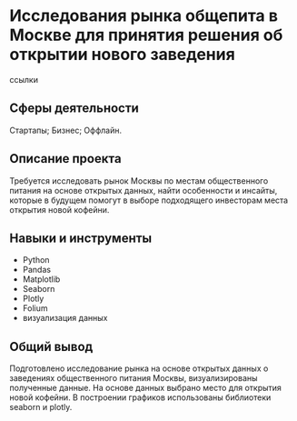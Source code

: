 # Исследования рынка общепита в Москве для принятия решения об открытии нового заведения

ссылки

## Сферы деятельности

Стартапы; Бизнес; Оффлайн.

## Описание проекта

Требуется исследовать рынок Москвы по местам общественного питания на основе открытых данных, найти особенности и инсайты, которые в будущем помогут в выборе подходящего инвесторам места открытия новой кофейни.

## Навыки и инструменты

* Python
* Pandas
* Matplotlib
* Seaborn
* Plotly
* Folium
* визуализация данных

## Общий вывод

Подготовлено исследование рынка на основе открытых данных о заведениях общественного питания Москвы, визуализированы полученные данные. На основе данных выбрано место для открытия новой кофейни. В построении графиков использованы библиотеки seaborn и plotly.

